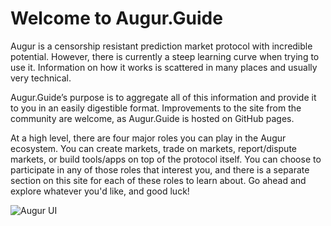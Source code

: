 # Welcome to Augur.Guide

Augur is a censorship resistant prediction market protocol with incredible potential. However, there is currently a steep learning curve when trying to use it. Information on how it works is scattered in many places and usually very technical. 

Augur.Guide’s purpose is to aggregate all of this information and provide it to you in an easily digestible format. Improvements to the site from the community are welcome, as Augur.Guide is hosted on GitHub pages.

At a high level, there are four major roles you can play in the Augur ecosystem. You can create markets, trade on markets, report/dispute markets, or build tools/apps on top of the protocol itself. You can choose to participate in any of those roles that interest you, and there is a separate section on this site for each of these roles to learn about. Go ahead and explore whatever you'd like, and good luck!

![Augur UI]({{site.url}}/assets/images/augur-ui.png )


